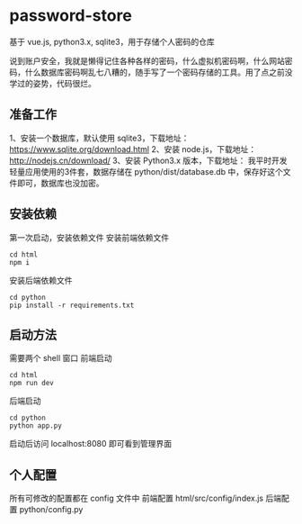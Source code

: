 # password-store
基于 vue.js, python3.x, sqlite3，用于存储个人密码的仓库

说到账户安全，我就是懒得记住各种各样的密码，什么虚拟机密码啊，什么网站密码，什么数据库密码啊乱七八糟的，随手写了一个密码存储的工具。用了点之前没学过的姿势，代码很烂。

## 准备工作
1、安装一个数据库，默认使用 sqlite3，下载地址：https://www.sqlite.org/download.html
2、安装 node.js，下载地址：http://nodejs.cn/download/
3、安装 Python3.x 版本，下载地址：
我平时开发轻量应用使用的3件套，数据存储在 python/dist/database.db 中，保存好这个文件即可，数据库也没加密。

## 安装依赖
第一次启动，安装依赖文件
安装前端依赖文件

    cd html
    npm i
    
安装后端依赖文件

    cd python
    pip install -r requirements.txt

## 启动方法
需要两个 shell 窗口
前端启动

    cd html
    npm run dev

后端启动

    cd python
    python app.py

启动后访问 localhost:8080 即可看到管理界面

## 个人配置
所有可修改的配置都在 config 文件中
前端配置
html/src/config/index.js
后端配置
python/config.py